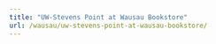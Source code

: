 ```yaml
---
title: "UW-Stevens Point at Wausau Bookstore"
url: /wausau/uw-stevens-point-at-wausau-bookstore/
---
```

